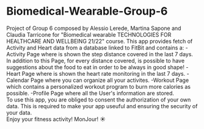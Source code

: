 # Biomedical-Wearable-Group-6
Project of Group 6 composed by Alessio Lerede, Martina Sapone and Claudia Tarricone for "Biomedical wearable TECHNOLOGIES FOR HEALTHCARE AND WELLBEING 21/22" course.  This app provides fetch of Activity and Heart data from a database linked to FitBit and contains a: 
-Activity Page where is shown the step distance covered in the last 7 days. 
In addition to this Page, for every distance covered, is possible to have suggestions about the food to eat in order to be always in good shape! 
-Heart Page where is shown the heart rate monitoring in the last 7 days. 
-Calendar Page where you can organize all your activites. 
-Workout Page which contains a personalized workout program to burn more calories as possible. 
-Profile Page where all the User's information are stored.  
To use this app, you are obliged to consent the authorization of your own data. This is required to make your app useuful and ensuring the security of your data.  
Enjoy your fitness activity! MonJour! ☀️
